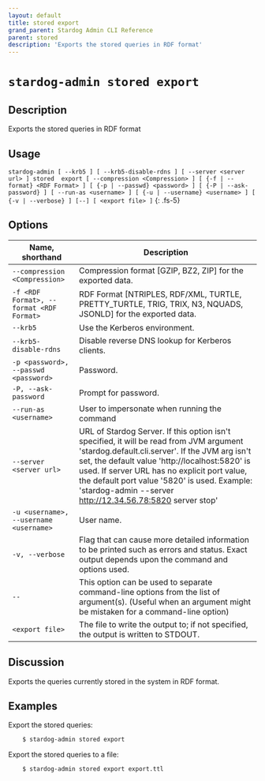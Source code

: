 ```yaml
---
layout: default
title: stored export
grand_parent: Stardog Admin CLI Reference
parent: stored
description: 'Exports the stored queries in RDF format'
---
```


#  `stardog-admin stored export` 
## Description
Exports the stored queries in RDF format<br>
## Usage
`stardog-admin [ --krb5 ] [ --krb5-disable-rdns ] [ --server <server url> ] stored  export [ --compression <Compression> ] [ {-f | --format} <RDF Format> ] [ {-p | --passwd} <password> ] [ {-P | --ask-password} ] [ --run-as <username> ] [ {-u | --username} <username> ] [ {-v | --verbose} ] [--] [ <export file> ]`
{: .fs-5}
## Options

Name, shorthand | Description 
---|---
`--compression <Compression>` | Compression format [GZIP, BZ2, ZIP] for the exported data.
`-f <RDF Format>, --format <RDF Format>` | RDF Format [NTRIPLES, RDF/XML, TURTLE, PRETTY_TURTLE, TRIG, TRIX, N3, NQUADS, JSONLD] for the exported data.
`--krb5` | Use the Kerberos environment.
`--krb5-disable-rdns` | Disable reverse DNS lookup for Kerberos clients.
`-p <password>, --passwd <password>` | Password.
`-P, --ask-password` | Prompt for password.
`--run-as <username>` | User to impersonate when running the command
`--server <server url>` | URL of Stardog Server. If this option isn't specified, it will be read from JVM argument 'stardog.default.cli.server'. If the JVM arg isn't set, the default value 'http://localhost:5820' is used. If server URL has no explicit port value, the default port value '5820' is used.  Example: 'stardog-admin --server http://12.34.56.78:5820 server stop' 
`-u <username>, --username <username>` | User name.
`-v, --verbose` | Flag that can cause more detailed information to be printed such as errors and status. Exact output depends upon the command and options used.
`--` | This option can be used to separate command-line options from the list of argument(s). (Useful when an argument might be mistaken for a command-line option)
`<export file>` | The file to write the output to; if not specified, the output is written to STDOUT. 

## Discussion
Exports the queries currently stored in the system in RDF format.

## Examples
Export the stored queries:
```bash
    $ stardog-admin stored export
```
Export the stored queries to a file:
```bash
    $ stardog-admin stored export export.ttl
```

